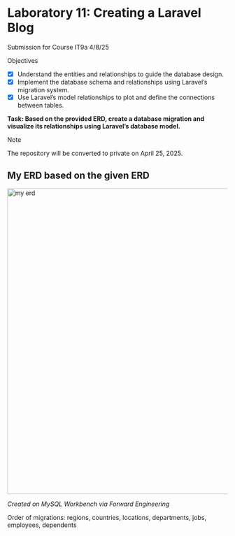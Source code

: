 # Laboratory 11: Creating a Laravel Blog

Submission for Course IT9a
4/8/25

Objectives

-   [x] Understand the entities and relationships to guide the database design.
-   [x] Implement the database schema and relationships using Laravel’s migration system.
-   [x] Use Laravel’s model relationships to plot and define the connections between tables.

**Task: Based on the provided ERD, create a database migration and visualize its relationships using Laravel’s database model.**

> [!NOTE]
> The repository will be converted to private on April 25, 2025.

## My ERD based on the given ERD

<img src="erd.png" alt="my erd" title="my erd" width="700">

_Created on MySQL Workbench via Forward Engineering_

Order of migrations: regions, countries, locations, departments, jobs, employees, dependents
